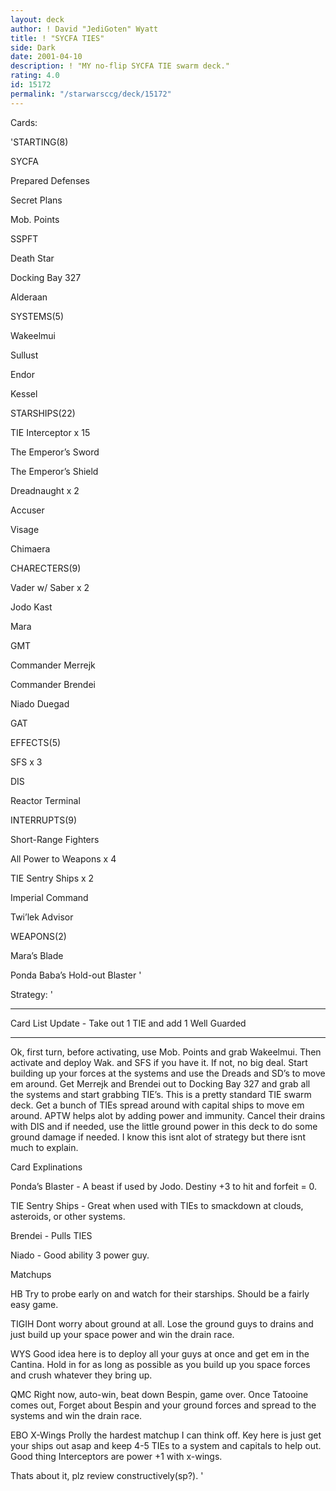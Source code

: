 ```yaml
---
layout: deck
author: ! David "JediGoten" Wyatt
title: ! "SYCFA TIES"
side: Dark
date: 2001-04-10
description: ! "MY no-flip SYCFA TIE swarm deck."
rating: 4.0
id: 15172
permalink: "/starwarsccg/deck/15172"
---
```

Cards: 

'STARTING(8)


SYCFA

Prepared Defenses

Secret Plans

Mob. Points

SSPFT

Death Star

Docking Bay 327

Alderaan


SYSTEMS(5)


Wakeelmui

Sullust

Endor

Kessel


STARSHIPS(22)


TIE Interceptor x 15

The Emperor’s Sword

The Emperor’s Shield

Dreadnaught x 2

Accuser

Visage

Chimaera


CHARECTERS(9)


Vader w/ Saber x 2

Jodo Kast

Mara

GMT

Commander Merrejk

Commander Brendei

Niado Duegad

GAT


EFFECTS(5)


SFS x 3

DIS

Reactor Terminal


INTERRUPTS(9)


Short-Range Fighters

All Power to Weapons x 4

TIE Sentry Ships x 2

Imperial Command

Twi’lek Advisor


WEAPONS(2)


Mara’s Blade

Ponda Baba’s Hold-out Blaster '

Strategy: '

--------------------------------------

Card List Update - Take out 1 TIE and add 1 Well Guarded

---------------------------------------


Ok, first turn, before activating, use Mob. Points and grab Wakeelmui. Then activate and deploy Wak. and SFS if you have it. If not, no big deal. Start building up your forces at the systems and use the Dreads and SD’s to move em around. Get Merrejk and Brendei out to Docking Bay 327 and grab all the systems and start grabbing TIE’s. This is a pretty standard TIE swarm deck. Get a bunch of TIEs spread around with capital ships to move em around. APTW helps alot by adding power and immunity. Cancel their drains with DIS and if needed, use the little ground power in this deck to do some ground damage if needed. I know this isnt alot of strategy but there isnt much to explain.


Card Explinations


Ponda’s Blaster - A beast if used by Jodo. Destiny +3 to hit and forfeit = 0.


TIE Sentry Ships - Great when used with TIEs to smackdown at clouds, asteroids, or other systems.


Brendei - Pulls TIES


Niado - Good ability 3 power guy.


Matchups


HB Try to probe early on and watch for their starships. Should be a fairly easy game.


TIGIH Dont worry about ground at all. Lose the ground guys to drains and just build up your space power and win the drain race.


WYS Good idea here is to deploy all your guys at once and get em in the Cantina. Hold in for as long as possible as you build up you space forces and crush whatever they bring up.


QMC Right now, auto-win, beat down Bespin, game over. Once Tatooine comes out, Forget about Bespin and your ground forces and spread to the systems and win the drain race.


EBO X-Wings Prolly the hardest matchup I can think off. Key here is just get your ships out asap and keep 4-5 TIEs to a system and capitals to help out. Good thing Interceptors are power +1 with x-wings.


Thats about it, plz review constructively(sp?).    '
